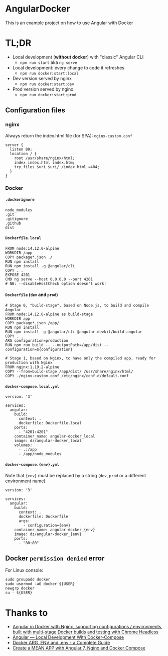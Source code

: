 # AngularDocker
This is an example project on how to use Angular with Docker

# TL;DR
- Local development (**without docker**) with "classic" Angular CLI
    - `npm run start` aka `ng serve`
- Local development: every change to code it refreshes
    - `npm run docker:start:local`
- Dev version served by nginx
    - `npm run docker:start:dev`
- Prod version served by nginx
    - `npm run docker:start:prod`

## Configuration files

### nginx
Always return the index.html file (for SPA): `nginx-custom.conf`
```
server {
  listen 80;
  location / {
    root /usr/share/nginx/html;
    index index.html index.htm;
    try_files $uri $uri/ /index.html =404;
  }
}
```
### Docker

#### `.dockerignore`
```
node_modules
.git
.gitignore
.github
dist
```

#### `Dockerfile.local`
```
FROM node:14.12.0-alpine
WORKDIR /app
COPY package*.json ./
RUN npm install
RUN npm install -g @angular/cli
COPY . .
EXPOSE 4201
CMD ng serve --host 0.0.0.0 --port 4201
# NB: --disableHostCheck option doesn't work!
```

#### `Dockerfile` (`dev` and `prod`)
```
# Stage 0, "build-stage", based on Node.js, to build and compile Angular
FROM node:14.12.0-alpine as build-stage
WORKDIR app
COPY package*.json /app/
RUN npm install
RUN npm install -g @angular/cli @angular-devkit/build-angular
COPY . .
ARG configuration=production
RUN npm run build -- --outputPath=/app/dist --configuration=${configuration}

# Stage 1, based on Nginx, to have only the compiled app, ready for production with Nginx
FROM nginx:1.19.2-alpine
COPY --from=build-stage /app/dist/ /usr/share/nginx/html/
COPY ./nginx-custom.conf /etc/nginx/conf.d/default.conf
```

#### `docker-compose.local.yml`
```
version: '3'

services:
  angular:
    build:
      context: .
      dockerfile: Dockerfile.local
    ports:
      - "4201:4201"
    container_name: angular-docker_local
    image: dz/angular-docker_local
    volumes:
      - .:/app
      - /app/node_modules
```

#### `docker-compose.{env}.yml`
Note that `{env}` must be replaced by a string (`dev`, `prod` or a different environment name)
```
version: '3'

services:
  angular:
    build:
      context: .
      dockerfile: Dockerfile
      args:
        - configuration={env}
    container_name: angular-docker_{env}
    image: dz/angular-docker_{env}
    ports:
      - "80:80"
```
## Docker `permission denied` error
For Linux console:
```
sudo groupadd docker
sudo usermod -aG docker ${USER}
newgrp docker
su - ${USER}
```

# Thanks to
- [Angular in Docker with Nginx, supporting configurations / environments, built with multi-stage Docker builds and testing with Chrome Headless](https://medium.com/@tiangolo/angular-in-docker-with-nginx-supporting-environments-built-with-multi-stage-docker-builds-bb9f1724e984)
- [Angular — Local Development With Docker-Compose](https://medium.com/bb-tutorials-and-thoughts/angular-local-development-with-docker-compose-13719b998e424)
- [Docker ARG, ENV and .env - a Complete Guide](https://vsupalov.com/docker-arg-env-variable-guide)
- [Create a MEAN APP with Angular 7, Nginx and Docker Compose](https://www.linkedin.com/pulse/create-mean-app-angular-7-nginx-docker-compose-radhouen-assakra/)